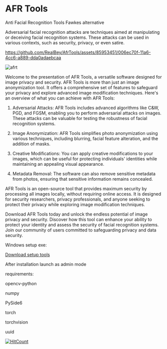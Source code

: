 # AFR Tools
Anti Facial Recognition Tools 
Fawkes alternative

Adversarial facial recognition attacks are techniques aimed at manipulating or deceiving facial recognition systems. These attacks can be used in various contexts, such as security, privacy, or even satire.


https://github.com/RealBey/AfrTools/assets/85953451/006ec70f-11a6-4cc6-a889-dda0adaebcaa



![afrt](https://github.com/BeyTek/AfrTools/assets/85953451/b74abdeb-f021-46fb-83af-feef4a87d631)




Welcome to the presentation of AFR Tools, a versatile software designed for image privacy and security. AFR Tools is more than just an image anonymization tool. It offers a comprehensive set of features to safeguard your privacy and explore advanced image modification techniques. Here's an overview of what you can achieve with AFR Tools:

1. Adversarial Attacks: AFR Tools includes advanced algorithms like C&W, PGD, and FGSM, enabling you to perform adversarial attacks on images. These attacks can be valuable for testing the robustness of facial recognition systems.

2. Image Anonymization: AFR Tools simplifies photo anonymization using various techniques, including blurring, facial feature alteration, and the addition of masks.

3. Creative Modifications: You can apply creative modifications to your images, which can be useful for protecting individuals' identities while maintaining an appealing visual appearance.

4. Metadata Removal: The software can also remove sensitive metadata from photos, ensuring that sensitive information remains concealed.

AFR Tools is an open-source tool that provides maximum security by processing all images locally, without requiring online access. It is designed for security researchers, privacy professionals, and anyone seeking to protect their privacy while exploring image modification techniques.

Download AFR Tools today and unlock the endless potential of image privacy and security. Discover how this tool can enhance your ability to protect your identity and assess the security of facial recognition systems. Join our community of users committed to safeguarding privacy and data security.


Windows setup exe:

[Download setup tools](https://beysantech.fr/afr)

After installation launch as admin mode

requirements:

opencv-python

numpy

PySide6

torch

torchvision

uuid


[![HitCount](https://hits.dwyl.com/realb3y/RealBey/AfrTools.svg?style=flat-square)](http://hits.dwyl.com/realb3y/RealBey/AfrTools)
